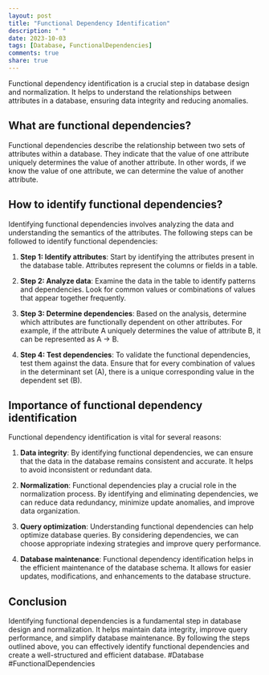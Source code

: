 ```yaml
---
layout: post
title: "Functional Dependency Identification"
description: " "
date: 2023-10-03
tags: [Database, FunctionalDependencies]
comments: true
share: true
---
```


Functional dependency identification is a crucial step in database design and normalization. It helps to understand the relationships between attributes in a database, ensuring data integrity and reducing anomalies.

## What are functional dependencies?

Functional dependencies describe the relationship between two sets of attributes within a database. They indicate that the value of one attribute uniquely determines the value of another attribute. In other words, if we know the value of one attribute, we can determine the value of another attribute.

## How to identify functional dependencies?

Identifying functional dependencies involves analyzing the data and understanding the semantics of the attributes. The following steps can be followed to identify functional dependencies:

1. **Step 1: Identify attributes**: Start by identifying the attributes present in the database table. Attributes represent the columns or fields in a table.

2. **Step 2: Analyze data**: Examine the data in the table to identify patterns and dependencies. Look for common values or combinations of values that appear together frequently.

3. **Step 3: Determine dependencies**: Based on the analysis, determine which attributes are functionally dependent on other attributes. For example, if the attribute A uniquely determines the value of attribute B, it can be represented as A -> B.

4. **Step 4: Test dependencies**: To validate the functional dependencies, test them against the data. Ensure that for every combination of values in the determinant set (A), there is a unique corresponding value in the dependent set (B).

## Importance of functional dependency identification

Functional dependency identification is vital for several reasons:

1. **Data integrity**: By identifying functional dependencies, we can ensure that the data in the database remains consistent and accurate. It helps to avoid inconsistent or redundant data.

2. **Normalization**: Functional dependencies play a crucial role in the normalization process. By identifying and eliminating dependencies, we can reduce data redundancy, minimize update anomalies, and improve data organization.

3. **Query optimization**: Understanding functional dependencies can help optimize database queries. By considering dependencies, we can choose appropriate indexing strategies and improve query performance.

4. **Database maintenance**: Functional dependency identification helps in the efficient maintenance of the database schema. It allows for easier updates, modifications, and enhancements to the database structure.

## Conclusion

Identifying functional dependencies is a fundamental step in database design and normalization. It helps maintain data integrity, improve query performance, and simplify database maintenance. By following the steps outlined above, you can effectively identify functional dependencies and create a well-structured and efficient database. #Database #FunctionalDependencies